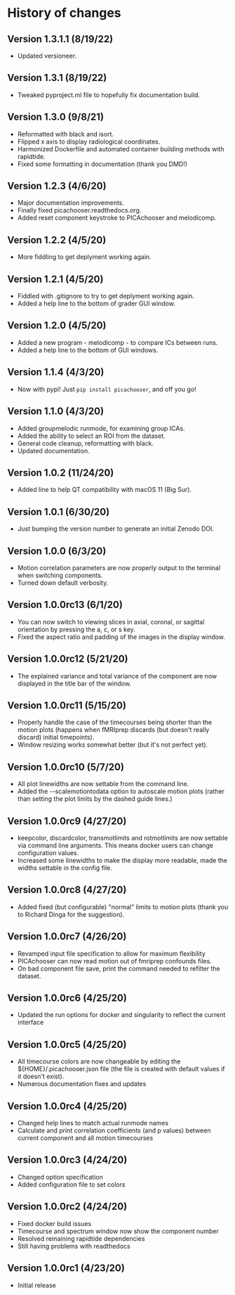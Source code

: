 # History of changes

## Version 1.3.1.1 (8/19/22)
* Updated versioneer.

## Version 1.3.1 (8/19/22)
* Tweaked pyproject.ml file to hopefully fix documentation build.

## Version 1.3.0 (9/8/21)
* Reformatted with black and isort.
* Flipped x axis to display radiological coordinates.
* Harmonized Dockerfile and automated container building methods with rapidtide.
* Fixed some formatting in documentation (thank you DMD!)

## Version 1.2.3 (4/6/20)
* Major documentation improvements.
* Finally fixed picachooser.readthedocs.org.
* Added reset component keystroke to PICAchooser and melodicomp.

## Version 1.2.2 (4/5/20)
* More fiddling to get deplyment working again.

## Version 1.2.1 (4/5/20)
* Fiddled with .gitignore to try to get deplyment working again.
* Added a help line to the bottom of grader GUI window.

## Version 1.2.0 (4/5/20)
* Added a new program - melodicomp - to compare ICs between runs.
* Added a help line to the bottom of GUI windows.

## Version 1.1.4 (4/3/20)
* Now with pypi!  Just ``pip install picachooser``, and off you go!

## Version 1.1.0 (4/3/20)
* Added groupmelodic runmode, for examining group ICAs.
* Added the ability to select an ROI from the dataset.
* General code cleanup, reformatting with black.
* Updated documentation.

## Version 1.0.2 (11/24/20)
* Added line to help QT compatibility with macOS 11 (Big Sur).

## Version 1.0.1 (6/30/20)
* Just bumping the version number to generate an initial Zenodo DOI.

## Version 1.0.0 (6/3/20)
* Motion correlation parameters are now properly output to the terminal when switching components.
* Turned down default verbosity.

## Version 1.0.0rc13 (6/1/20)
* You can now switch to viewing slices in axial, coronal, or sagittal orientation by pressing the a, c, or s key.
* Fixed the aspect ratio and padding of the images in the display window.

## Version 1.0.0rc12 (5/21/20)
* The explained variance and total variance of the component are now displayed in the title bar of the window.

## Version 1.0.0rc11 (5/15/20)
* Properly handle the case of the timecourses being shorter than the motion plots (happens when fMRIprep discards (but doesn't really discard) initial timepoints).
* Window resizing works somewhat better (but it's not perfect yet).

## Version 1.0.0rc10 (5/7/20)
* All plot linewidths are now settable from the command line.
* Added the --scalemotiontodata option to autoscale motion plots (rather than setting the plot limits by the dashed guide lines.)

## Version 1.0.0rc9 (4/27/20)
* keepcolor, discardcolor, transmotlimits and rotmotlimits are now settable via command line arguments.  This means docker users can change configuration values.
* Increased some linewidths to make the display more readable, made the widths settable in the config file.

## Version 1.0.0rc8 (4/27/20)
* Added fixed (but configurable) "normal" limits to motion plots (thank you to Richard Dinga for the suggestion).

## Version 1.0.0rc7 (4/26/20)
* Revamped input file specification to allow for maximum flexibility
* PICAchooser can now read motion out of fmriprep confounds files.
* On bad component file save, print the command needed to refilter the dataset.

## Version 1.0.0rc6 (4/25/20)
* Updated the run options for docker and singularity to reflect the current interface

## Version 1.0.0rc5 (4/25/20)
* All timecourse colors are now changeable by editing the ${HOME}/.picachooser.json file (the file is created with default values if it doesn't exist).
* Numerous documentation fixes and updates

## Version 1.0.0rc4 (4/25/20)
* Changed help lines to match actual runmode names
* Calculate and print correlation coefficients (and p values) between current component and all motion timecourses

## Version 1.0.0rc3 (4/24/20)
* Changed option specification
* Added configuration file to set colors

## Version 1.0.0rc2 (4/24/20)
* Fixed docker build issues
* Timecourse and spectrum window now show the component number
* Resolved remaining rapidtide dependencies
* Still having problems with readthedocs

## Version 1.0.0rc1 (4/23/20)
* Initial release
